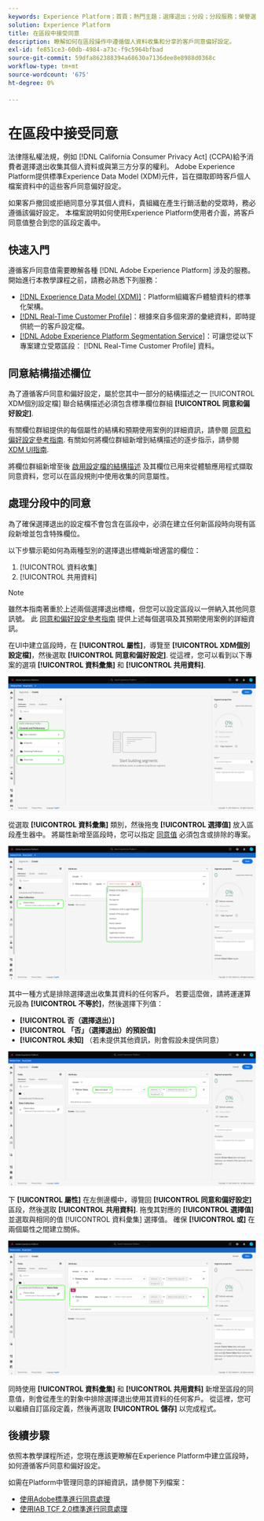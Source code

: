 ```yaml
---
keywords: Experience Platform；首頁；熱門主題；選擇退出；分段；分段服務；榮譽選擇退出；選擇退出；選擇退出；同意；共用；收集；
solution: Experience Platform
title: 在區段中接受同意
description: 瞭解如何在區段操作中遵循個人資料收集和分享的客戶同意偏好設定。
exl-id: fe851ce3-60db-4984-a73c-f9c5964bfbad
source-git-commit: 59dfa862388394a68630a7136dee8e8988d0368c
workflow-type: tm+mt
source-wordcount: '675'
ht-degree: 0%

---
```


# 在區段中接受同意

法律隱私權法規，例如 [!DNL California Consumer Privacy Act] (CCPA)給予消費者選擇退出收集其個人資料或與第三方分享的權利。 Adobe Experience Platform提供標準Experience Data Model (XDM)元件，旨在擷取即時客戶個人檔案資料中的這些客戶同意偏好設定。

如果客戶撤回或拒絕同意分享其個人資料，貴組織在產生行銷活動的受眾時，務必遵循該偏好設定。 本檔案說明如何使用Experience Platform使用者介面，將客戶同意值整合到您的區段定義中。

## 快速入門

遵循客戶同意值需要瞭解各種 [!DNL Adobe Experience Platform] 涉及的服務。 開始進行本教學課程之前，請務必熟悉下列服務：

* [[!DNL Experience Data Model (XDM)]](../xdm/home.md)：Platform組織客戶體驗資料的標準化架構。
* [[!DNL Real-Time Customer Profile]](../profile/home.md)：根據來自多個來源的彙總資料，即時提供統一的客戶設定檔。
* [[!DNL Adobe Experience Platform Segmentation Service]](./home.md)：可讓您從以下專案建立受眾區段： [!DNL Real-Time Customer Profile] 資料。

## 同意結構描述欄位

為了遵循客戶同意和偏好設定，屬於您其中一部分的結構描述之一 [!UICONTROL XDM個別設定檔] 聯合結構描述必須包含標準欄位群組 **[!UICONTROL 同意和偏好設定]**.

有關欄位群組提供的每個屬性的結構和預期使用案例的詳細資訊，請參閱 [同意和偏好設定參考指南](../xdm/field-groups/profile/consents.md). 有關如何將欄位群組新增到結構描述的逐步指示，請參閱 [XDM UI指南](../xdm/ui/resources/schemas.md#add-field-groups).

將欄位群組新增至後 [啟用設定檔的結構描述](../xdm/ui/resources/schemas.md#profile) 及其欄位已用來從體驗應用程式擷取同意資料，您可以在區段規則中使用收集的同意屬性。

## 處理分段中的同意

為了確保選擇退出的設定檔不會包含在區段中，必須在建立任何新區段時向現有區段新增並包含特殊欄位。

以下步驟示範如何為兩種型別的選擇退出標幟新增適當的欄位：

1. [!UICONTROL 資料收集]
1. [!UICONTROL 共用資料]

>[!NOTE]
>
>雖然本指南著重於上述兩個選擇退出標幟，但您可以設定區段以一併納入其他同意訊號。 此 [同意和偏好設定參考指南](../xdm/field-groups/profile/consents.md) 提供上述每個選項及其預期使用案例的詳細資訊。

在UI中建立區段時，在 **[!UICONTROL 屬性]**，導覽至 **[!UICONTROL XDM個別設定檔]**，然後選取 **[!UICONTROL 同意和偏好設定]**. 從這裡，您可以看到以下專案的選項 **[!UICONTROL 資料彙集]** 和 **[!UICONTROL 共用資料]**.

![](./images/opt-outs/consents.png)

從選取 **[!UICONTROL 資料彙集]** 類別，然後拖曳 **[!UICONTROL 選擇值]** 放入區段產生器中。 將屬性新增至區段時，您可以指定 [同意值](../xdm/field-groups/profile/consents.md#choice-values) 必須包含或排除的專案。

![](./images/opt-outs/consent-values.png)

其中一種方式是排除選擇退出收集其資料的任何客戶。 若要這麼做，請將運運算元設為 **[!UICONTROL 不等於]**，然後選擇下列值：

* **[!UICONTROL 否（選擇退出）]**
* **[!UICONTROL 「否」（選擇退出）的預設值]**
* **[!UICONTROL 未知]** （若未提供其他資訊，則會假設未提供同意）

![](./images/opt-outs/collect.png)

下 **[!UICONTROL 屬性]** 在左側邊欄中，導覽回 **[!UICONTROL 同意和偏好設定]** 區段，然後選取 **[!UICONTROL 共用資料]**. 拖曳其對應的 **[!UICONTROL 選擇值]** 並選取與相同的值 [!UICONTROL 資料彙集] 選擇值。 確保 **[!UICONTROL 或]** 在兩個屬性之間建立關係。

![](./images/opt-outs/share.png)

同時使用 **[!UICONTROL 資料彙集]** 和 **[!UICONTROL 共用資料]** 新增至區段的同意值，則會從產生的對象中排除選擇退出使用其資料的任何客戶。 從這裡，您可以繼續自訂區段定義，然後再選取 **[!UICONTROL 儲存]** 以完成程式。

## 後續步驟

依照本教學課程所述，您現在應該更瞭解在Experience Platform中建立區段時，如何遵循客戶同意和偏好設定。

如需在Platform中管理同意的詳細資訊，請參閱下列檔案：

* [使用Adobe標準進行同意處理](../landing/governance-privacy-security/consent/adobe/overview.md)
* [使用IAB TCF 2.0標準進行同意處理](../landing/governance-privacy-security/consent/iab/overview.md)